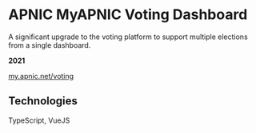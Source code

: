 # APNIC MyAPNIC Voting Dashboard

A significant upgrade to the voting platform to support multiple elections from a single dashboard.

**2021**

[my.apnic.net/voting](https://my.apnic.net/voting)

## Technologies

TypeScript, VueJS
